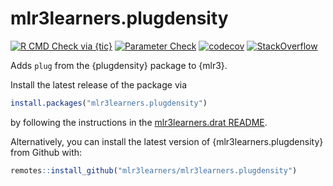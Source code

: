 # mlr3learners.plugdensity

<!-- badges: start -->

[![R CMD Check via {tic}](https://github.com/mlr3learners/mlr3learners.plugdensity/workflows/R%20CMD%20Check%20via%20{tic}/badge.svg?branch=master)](https://github.com/mlr3learners/mlr3learners.plugdensity/actions)
[![Parameter Check](https://github.com/mlr3learners/mlr3learners.plugdensity/workflows/Parameter%20Check/badge.svg?branch=master)](https://github.com/mlr3learners/mlr3learners.plugdensity/actions)
[![codecov](https://codecov.io/gh/mlr3learners/mlr3learners.plugdensity/branch/master/graph/badge.svg)](https://codecov.io/gh/mlr3learners/mlr3learners.plugdensity)
[![StackOverflow](https://img.shields.io/badge/stackoverflow-mlr3-orange.svg)](https://stackoverflow.com/questions/tagged/mlr3)

<!-- badges: end -->

Adds `plug` from the {plugdensity} package to {mlr3}.

Install the latest release of the package via

```r
install.packages("mlr3learners.plugdensity")
```

by following the instructions in the [mlr3learners.drat README](https://github.com/mlr3learners/mlr3learners.drat).

Alternatively, you can install the latest version of {mlr3learners.plugdensity} from Github with:

```r
remotes::install_github("mlr3learners/mlr3learners.plugdensity")
```
